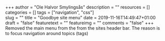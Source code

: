 +++
author = "Ole Halvor Smylingsås"
description = ""
resources = []
categories = []
tags = ["navigation", "css"]     
slug = ""
title = "Goodbye site menu"
date = 2019-11-16T14:49:47+01:00
draft = "false"
featuretext = ""
featureimg = ""
comments = "false"
+++
Removed the main menu from the from the sites header bar. The reason is to focus navigation around topics (tags)
<!--more-->